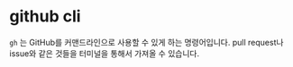 # github cli
`gh` 는 GitHub를 커맨드라인으로 사용할 수 있게 하는 명령어입니다. pull request나 issue와 같은 것들을 터미널을 통해서 가져올 수 있습니다.

